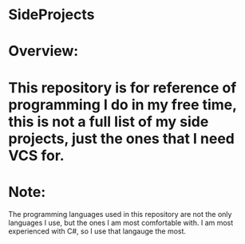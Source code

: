 # SideProjects
Overview:
===============================================================================================================================================================================
This repository is for reference of programming I do in my free time, this is not a full list of my side projects, just the ones that I need VCS for.
===============================================================================================================================================================================
Note:
===============================================================================================================================================================================
The programming languages used in this repository are not the only languages I use, but the ones I am most comfortable with. I am most experienced with C#, so I use that langauge the most.
